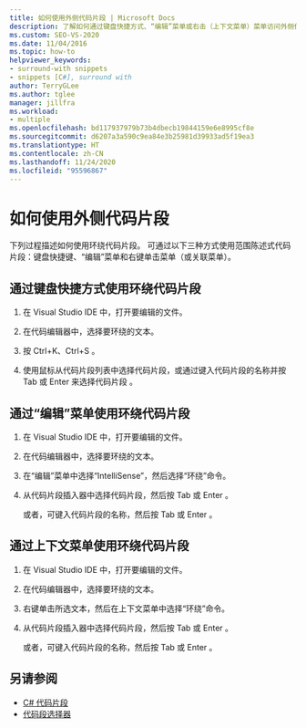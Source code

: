 ```yaml
---
title: 如何使用外侧代码片段 | Microsoft Docs
description: 了解如何通过键盘快捷方式、“编辑”菜单或右击（上下文菜单）菜单访问外侧代码片段。
ms.custom: SEO-VS-2020
ms.date: 11/04/2016
ms.topic: how-to
helpviewer_keywords:
- surround-with snippets
- snippets [C#], surround with
author: TerryGLee
ms.author: tglee
manager: jillfra
ms.workload:
- multiple
ms.openlocfilehash: bd117937979b73b4dbecb19844159e6e8995cf8e
ms.sourcegitcommit: d6207a3a590c9ea84e3b25981d39933ad5f19ea3
ms.translationtype: HT
ms.contentlocale: zh-CN
ms.lasthandoff: 11/24/2020
ms.locfileid: "95596867"
---
```

# <a name="how-to-use-surround-with-code-snippets"></a>如何使用外侧代码片段

下列过程描述如何使用环绕代码片段。 可通过以下三种方式使用范围陈述式代码片段：键盘快捷键、“编辑”菜单和右键单击菜单（或关联菜单）。

## <a name="to-use-surround-with-code-snippets-through-keyboard-shortcut"></a>通过键盘快捷方式使用环绕代码片段

1. 在 Visual Studio IDE 中，打开要编辑的文件。

1. 在代码编辑器中，选择要环绕的文本。

1. 按 Ctrl+K、Ctrl+S   。

1. 使用鼠标从代码片段列表中选择代码片段，或通过键入代码片段的名称并按 Tab 或 Enter 来选择代码片段 。

## <a name="to-use-surround-with-code-snippets-through-the-edit-menu"></a>通过“编辑”菜单使用环绕代码片段

1. 在 Visual Studio IDE 中，打开要编辑的文件。

1. 在代码编辑器中，选择要环绕的文本。

1. 在“编辑”菜单中选择“IntelliSense”，然后选择“环绕”命令。

1. 从代码片段插入器中选择代码片段，然后按 Tab 或 Enter 。

     或者，可键入代码片段的名称，然后按 Tab 或 Enter 。

## <a name="to-use-surround-with-code-snippets-through-the-context-menu"></a>通过上下文菜单使用环绕代码片段

1. 在 Visual Studio IDE 中，打开要编辑的文件。

1. 在代码编辑器中，选择要环绕的文本。

1. 右键单击所选文本，然后在上下文菜单中选择“环绕”命令。

1. 从代码片段插入器中选择代码片段，然后按 Tab 或 Enter 。

     或者，可键入代码片段的名称，然后按 Tab 或 Enter 。

## <a name="see-also"></a>另请参阅

- [C# 代码片段](../ide/visual-csharp-code-snippets.md)
- [代码段选择器](../ide/reference/code-snippet-picker.md)
